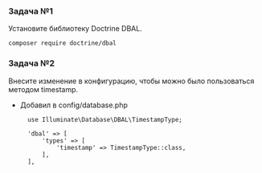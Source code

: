 ### Задача №1

Установите библиотеку Doctrine DBAL.

    composer require doctrine/dbal

### Задача №2

Внесите изменение в конфигурацию, чтобы можно было пользоваться методом timestamp.

- Добавил в config/database.php

        use Illuminate\Database\DBAL\TimestampType;
    
        'dbal' => [
            'types' => [
                'timestamp' => TimestampType::class,
            ],
        ],